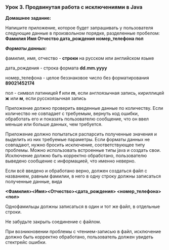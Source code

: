 ### Урок 3. Продвинутая работа с исключениями в Java
**Домашнее задание:**

Напишите приложение, которое будет запрашивать у пользователя следующие данные в произвольном порядке, разделенные пробелом: **Фамилия Имя Отчество дата_рождения номер_телефона пол** 

***Форматы данных:*** 

фамилия, имя, отчество - **строки** на русском или английском языке

дата_рождения - строка формата **dd.mm.yyyy**

номер_телефона - целое беззнаковое число без форматирования **89021452174**

пол - символ латиницей **f** или **m**, если англоязычная запись, кириллицей **ж** или **м**, если русскоязычная  запись

Приложение должно проверить введенные данные по количеству. Если количество не совпадает с требуемым, вернуть код ошибки, обработать его и показать пользователю сообщение, что он ввел меньше или больше данных, чем требуется.

Приложение должно попытаться распарсить полученные значения и выделить из них требуемые параметры. Если форматы данных не совпадают, нужно бросить исключение, соответствующее типу проблемы. Можно использовать встроенные типы java и создать свои. Исключение должно быть корректно обработано, пользователю выведено сообщение с информацией, что именно неверно.

Если всё введено и обработано верно, должен создаться файл с названием, равным фамилии, в него в одну строку должны записаться полученные данные, вида

**<Фамилия><Имя><Отчество><дата_рождения> <номер_телефона><пол>**

Однофамильцы должны записаться в один и тот же файл, в отдельные строки.

Не забудьте закрыть соединение с файлом.

При возникновении проблемы с чтением-записью в файл, исключение должно быть корректно обработано, пользователь должен увидеть стектрейс ошибки.